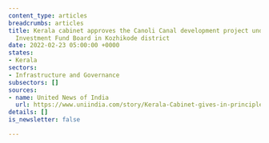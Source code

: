 ```yaml
---
content_type: articles
breadcrumbs: articles
title: Kerala cabinet approves the Canoli Canal development project under Kerala Infrastructure
  Investment Fund Board in Kozhikode district
date: 2022-02-23 05:00:00 +0000
states:
- Kerala
sectors:
- Infrastructure and Governance
subsectors: []
sources:
- name: United News of India
  url: https://www.uniindia.com/story/Kerala-Cabinet-gives-in-principle-approval-for--Canoli-Canal-development-project
details: []
is_newsletter: false

---
```

